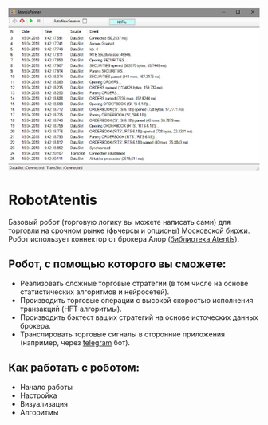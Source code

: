 ![Альтернативный текст](https://github.com/DmitryLagutin/RobotAtentis/blob/master/photo.jpg "Подсказка")

# RobotAtentis
Базовый робот (торговую логику вы можете написать сами) для торговли на срочном рынке (фьчерсы и опционы) [Московской биржи](https://www.moex.com/ "Ссылка на Московскую биржу").
Робот использует коннектор от брокера Алор ([библиотека Atentis](https://alorbroker.ru/trading/tools/ "Ссылка на сайт брокера")).

## Робот, с помощью которого вы сможете:

+ Реализовать сложные торговые стратегии (в том числе на основе статистических алгоритмов и нейросетей).
+ Производить торговые операции с высокой скоростью исполнения транзакций (HFT алгоритмы).
+ Производить бэктест ваших стратегий на основе источеских данных брокера.
+ Транслировать торговые сигналы в сторонние приложения (например, через [telegram](https://telegram.org/ "Ссылка на telegram") бот).

## Как работать с роботом:

+ Начало работы
+ Настройка
+ Визуализация
+ Алгоритмы
